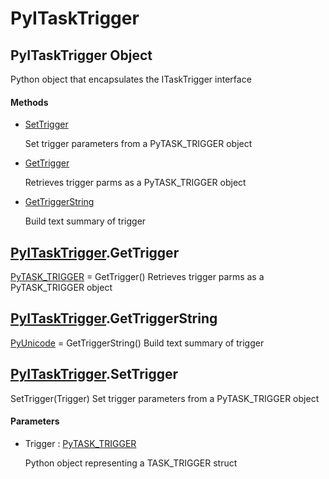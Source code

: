 # PyITaskTrigger


## PyITaskTrigger Object

Python object that encapsulates the ITaskTrigger interface

#### Methods

  - [SetTrigger](PyITaskTrigger.md#pyitasktriggersettrigger)

    Set trigger parameters from a PyTASK\_TRIGGER object&nbsp;

  - [GetTrigger](PyITaskTrigger.md#pyitasktriggergettrigger)

    Retrieves trigger parms as a PyTASK\_TRIGGER object&nbsp;

  - [GetTriggerString](PyITaskTrigger.md#pyitasktriggergettriggerstring)

    Build text summary of trigger&nbsp;


## [PyITaskTrigger](PyITaskTrigger.md#pyitasktrigger)\.GetTrigger

[PyTASK\_TRIGGER](PyTASK.md#pytasktrigger) = GetTrigger\(\)
Retrieves trigger parms as a PyTASK\_TRIGGER object


## [PyITaskTrigger](PyITaskTrigger.md#pyitasktrigger)\.GetTriggerString

[PyUnicode](PyUnicode.md) = GetTriggerString\(\)
Build text summary of trigger


## [PyITaskTrigger](PyITaskTrigger.md#pyitasktrigger)\.SetTrigger

SetTrigger\(Trigger\)
Set trigger parameters from a PyTASK\_TRIGGER object

#### Parameters

  - Trigger : [PyTASK\_TRIGGER](PyTASK.md#pytasktrigger)

    Python object representing a TASK\_TRIGGER struct